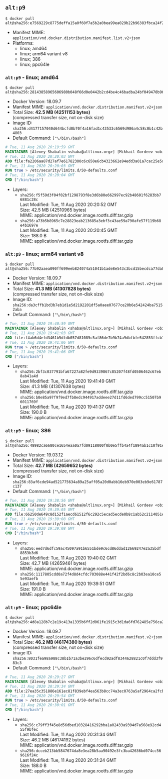 ## `alt:p9`

```console
$ docker pull alt@sha256:e7569229c8775deffa15a0f60f7a5b2a0bea99ea029b22b96383fbca24f2d634
```

-	Manifest MIME: `application/vnd.docker.distribution.manifest.list.v2+json`
-	Platforms:
	-	linux; amd64
	-	linux; arm64 variant v8
	-	linux; 386
	-	linux; ppc64le

### `alt:p9` - linux; amd64

```console
$ docker pull alt@sha256:28143858965606980b048f66d0e0442b2cd4be4c46badba24bf049470b96add0
```

-	Docker Version: 18.09.7
-	Manifest MIME: `application/vnd.docker.distribution.manifest.v2+json`
-	Total Size: **42.5 MB (42511153 bytes)**  
	(compressed transfer size, not on-disk size)
-	Image ID: `sha256:d4177157040d644bcfd8b70f4a16fad1c43533c6569d986a4c58c0b1c42b4803`
-	Default Command: `["\/bin\/bash"]`

```dockerfile
# Tue, 11 Aug 2020 20:19:59 GMT
MAINTAINER [Alexey Shabalin <shaba@altlinux.org>] [Mikhail Gordeev <obirvalger@altlinux.org]
# Tue, 11 Aug 2020 20:20:03 GMT
ADD file:fa2206aa87d27af7e61782300c6c650e6cb4323662e94edd3a01a7cac25e5d40 in / 
# Tue, 11 Aug 2020 20:20:03 GMT
RUN true > /etc/security/limits.d/50-defaults.conf
# Tue, 11 Aug 2020 20:20:04 GMT
CMD ["/bin/bash"]
```

-	Layers:
	-	`sha256:f5f59d3f04f02bf1298793f8e3d6b80e662997ec92b48601f6283bb76881c28c`  
		Last Modified: Tue, 11 Aug 2020 20:20:52 GMT  
		Size: 42.5 MB (42510965 bytes)  
		MIME: application/vnd.docker.image.rootfs.diff.tar.gzip
	-	`sha256:a73b5b8965c7e28823eab213685a3ebf3c43ae59a790afe57f119b68e4b1697e`  
		Last Modified: Tue, 11 Aug 2020 20:20:45 GMT  
		Size: 188.0 B  
		MIME: application/vnd.docker.image.rootfs.diff.tar.gzip

### `alt:p9` - linux; arm64 variant v8

```console
$ docker pull alt@sha256:77b92aaea090ff699eeb824074a51041b1ade8e543c3bcd15becdca77da854be
```

-	Docker Version: 18.09.7
-	Manifest MIME: `application/vnd.docker.distribution.manifest.v2+json`
-	Total Size: **41.3 MB (41307828 bytes)**  
	(compressed transfer size, not on-disk size)
-	Image ID: `sha256:da3cffb1bd3b7eb1d1e5d2192201df5a0aee07677ce20b6e542424ba75152aba`
-	Default Command: `["\/bin\/bash"]`

```dockerfile
# Tue, 11 Aug 2020 19:40:59 GMT
MAINTAINER [Alexey Shabalin <shaba@altlinux.org>] [Mikhail Gordeev <obirvalger@altlinux.org]
# Tue, 11 Aug 2020 19:41:03 GMT
ADD file:f4ab6d4efd3461b5dfdb057d81085c5af86de7b9b74a9dbfbfe542853ffcb1ea in / 
# Tue, 11 Aug 2020 19:41:06 GMT
RUN true > /etc/security/limits.d/50-defaults.conf
# Tue, 11 Aug 2020 19:41:06 GMT
CMD ["/bin/bash"]
```

-	Layers:
	-	`sha256:2bf3c037791bfa67227a82fe9d9339867c85207f48fd0506462c67eb8ab41a4d`  
		Last Modified: Tue, 11 Aug 2020 19:41:49 GMT  
		Size: 41.3 MB (41307638 bytes)  
		MIME: application/vnd.docker.image.rootfs.diff.tar.gzip
	-	`sha256:b0e85a97f9f9ed7fb8edc944917addeee27d11fd6ded799cc51507b96011769f`  
		Last Modified: Tue, 11 Aug 2020 19:41:37 GMT  
		Size: 190.0 B  
		MIME: application/vnd.docker.image.rootfs.diff.tar.gzip

### `alt:p9` - linux; 386

```console
$ docker pull alt@sha256:48982ca6680ce1654eaa0a7fd09118000f0b0e5ffb4a4f1894ab1c10f91e5508
```

-	Docker Version: 19.03.12
-	Manifest MIME: `application/vnd.docker.distribution.manifest.v2+json`
-	Total Size: **42.7 MB (42659652 bytes)**  
	(compressed transfer size, not on-disk size)
-	Image ID: `sha256:83af6cde94ad521775634a89a25aff05a20d0abb16eb970e003eb9e61787c137`
-	Default Command: `["\/bin\/bash"]`

```dockerfile
# Tue, 11 Aug 2020 19:38:56 GMT
MAINTAINER [Alexey Shabalin <shaba@altlinux.org>] [Mikhail Gordeev <obirvalger@altlinux.org]
# Tue, 11 Aug 2020 19:39:05 GMT
ADD file:66250de649c8d152f1aecd61512f6c292c5ecad5ecde0b8c1ab52c2114051ea4 in / 
# Tue, 11 Aug 2020 19:39:08 GMT
RUN true > /etc/security/limits.d/50-defaults.conf
# Tue, 11 Aug 2020 19:39:08 GMT
CMD ["/bin/bash"]
```

-	Layers:
	-	`sha256:eed7d6dfc59ac45097a91b6551bde9c6cd86ddad12669247e2a35bdf8853b3d6`  
		Last Modified: Tue, 11 Aug 2020 19:40:02 GMT  
		Size: 42.7 MB (42659461 bytes)  
		MIME: application/vnd.docker.image.rootfs.diff.tar.gzip
	-	`sha256:1117805cdd0a72f4d8d4cfdc703088e441f42f2bd6c8c2b03ea10ce55e93aefb`  
		Last Modified: Tue, 11 Aug 2020 19:39:51 GMT  
		Size: 191.0 B  
		MIME: application/vnd.docker.image.rootfs.diff.tar.gzip

### `alt:p9` - linux; ppc64le

```console
$ docker pull alt@sha256:4d8a128b7c2e19c413a1335b6ff2d061fe1915c3d1da6fd762485e756ca2c6bf
```

-	Docker Version: 18.09.7
-	Manifest MIME: `application/vnd.docker.distribution.manifest.v2+json`
-	Total Size: **46.2 MB (46174380 bytes)**  
	(compressed transfer size, not on-disk size)
-	Image ID: `sha256:8031fea98a988c38b1b71a3be296c6dfecd92adf8344628821c0f7ddd3f983c3`
-	Default Command: `["\/bin\/bash"]`

```dockerfile
# Tue, 11 Aug 2020 20:29:27 GMT
MAINTAINER [Alexey Shabalin <shaba@altlinux.org>] [Mikhail Gordeev <obirvalger@altlinux.org]
# Tue, 11 Aug 2020 20:29:34 GMT
ADD file:27ea35c351886e161ec81f839ebf4ea563b8cc74a3ec0763a5af2964ca2fcb8d in / 
# Tue, 11 Aug 2020 20:29:54 GMT
RUN true > /etc/security/limits.d/50-defaults.conf
# Tue, 11 Aug 2020 20:30:01 GMT
CMD ["/bin/bash"]
```

-	Layers:
	-	`sha256:c79ff3f45e8d56dbed10328416292bba1a02433a9394d7a568e92cd455f9bfec`  
		Last Modified: Tue, 11 Aug 2020 20:31:34 GMT  
		Size: 46.2 MB (46174192 bytes)  
		MIME: application/vnd.docker.image.rootfs.diff.tar.gzip
	-	`sha256:dcceb213bb5847674da8e3ea28b5aa90492e3fc3ba42636bd074cc569616f24c`  
		Last Modified: Tue, 11 Aug 2020 20:31:24 GMT  
		Size: 188.0 B  
		MIME: application/vnd.docker.image.rootfs.diff.tar.gzip
